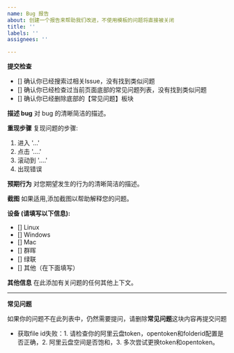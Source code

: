 ```yaml
---
name: Bug 报告
about: 创建一个报告来帮助我们改进，不使用模板的问题将直接被关闭
title: ''
labels: ''
assignees: ''

---
```


**提交检查**

- [] 确认你已经搜索过相关Issue，没有找到类似问题
- [] 确认你已经检查过当前页面底部的常见问题列表，没有找到类似问题
- [] 确认你已经删除底部的【常见问题】板块

**描述 bug**
对 bug 的清晰简洁的描述。

**重现步骤**
复现问题的步骤:
1. 进入 '...'
2. 点击 '....'
3. 滚动到 '....'
4. 出现错误

**预期行为**
对您期望发生的行为的清晰简洁的描述。

**截图**
如果适用,添加截图以帮助解释您的问题。

**设备 (请填写以下信息):**
 - [] Linux
 - [] Windows
 - [] Mac
 - [] 群晖
 - [] 绿联
 - [] 其他（在下面填写）

**其他信息**
在此添加有关问题的任何其他上下文。

---

**常见问题**

如果你的问题不在此列表中，仍然需要提问，请删除**常见问题**这块内容再提交问题

* 获取file id失败：1. 请检查你的阿里云盘token，opentoken和folderid配置是否正确，2. 阿里云盘空间是否饱和，3. 多次尝试更换token和opentoken。